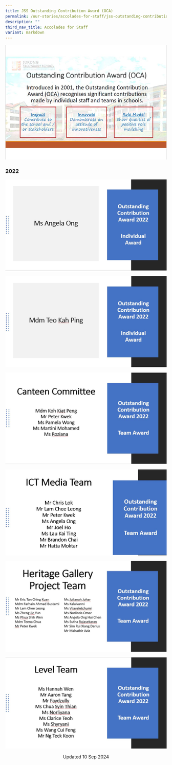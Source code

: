 ```yaml
---
title: JSS Outstanding Contribution Award (OCA)
permalink: /our-stories/accolades-for-staff/jss-outstanding-contribution-award-oca/
description: ""
third_nav_title: Accolades for Staff
variant: markdown
---
```

![](/images/OCA%202021%201.jpg)

### 2022
![](/images/OCA%202022%201.jpg)

![](/images/OCA%202022%202.jpg)

![](/images/OCA%202022%203.jpg)

![](/images/OCA%202022%204.jpg)

![](/images/OCA%202022%205.jpg)

![](/images/OCA%202022%206.jpg)

<center> Updated 10 Sep 2024 </center>